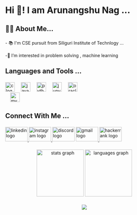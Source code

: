 
<h1 align="left">Hi 👋!  I am Arunangshu Nag ...</h1>

###

<h2 align="left">👩‍💻 About Me...</h2>

###

<p align="left">- 📚 I'm CSE pursuit from Siliguri Institute of Technlogy ...<br><br>-🔭 I’m interested in problem solving , machine learning</p>

###

<h2 align="left">Languages and Tools ...</h2>

###

<div align="left">
  <img src="https://cdn.jsdelivr.net/gh/devicons/devicon/icons/c/c-original.svg" height="30" alt="c logo"  />
  <img width="12" />
  <img src="https://cdn.jsdelivr.net/gh/devicons/devicon/icons/java/java-original.svg" height="30" alt="java logo"  />
  <img width="12" />
  <img src="https://cdn.jsdelivr.net/gh/devicons/devicon/icons/python/python-original.svg" height="30" alt="python logo"  />
  <img width="12" />
  <img src="https://cdn.jsdelivr.net/gh/devicons/devicon/icons/jupyter/jupyter-original.svg" height="30" alt="jupyter logo"  />
  <img width="12" />
  <img src="https://cdn.jsdelivr.net/gh/devicons/devicon/icons/oracle/oracle-original.svg" height="30" alt="oracle logo"  />
</div>
  <img width="12" />
  <img src="https://cdn.jsdelivr.net/gh/devicons/devicon/icons/mysql/mysql-original.svg" height="30" alt="mysql logo"  />
</div>

###

<h2 align="left">Connect With Me ...</h2>

###

<div align="left">
  <a href="https://www.linkedin.com/in/arunangshu-nag-2760a7271/" target="_blank">
    <img src="https://raw.githubusercontent.com/maurodesouza/profile-readme-generator/master/src/assets/icons/social/linkedin/default.svg" width="71" height="46" alt="linkedin logo"  />
  </a>
  <a href="https://www.instagram.com/itszanshu?igsh=eTdwZDh4bnJidDg1" target="_blank">
  <img src="https://raw.githubusercontent.com/maurodesouza/profile-readme-generator/master/src/assets/icons/social/instagram/default.svg" width="71" height="46" alt="instagram logo"  />
   </a>
  <img src="https://raw.githubusercontent.com/maurodesouza/profile-readme-generator/master/src/assets/icons/social/discord/default.svg" width="71" height="46" alt="discord logo"  />
  <a href="arunangshunag36@gmail.com" target="_blank">
    <img src="https://raw.githubusercontent.com/maurodesouza/profile-readme-generator/master/src/assets/icons/social/gmail/default.svg" width="71" height="46" alt="gmail logo"  />
  </a>
  <a href="https://www.hackerrank.com/profile/arunangshunag36" target="_blank">
    <img src="https://raw.githubusercontent.com/maurodesouza/profile-readme-generator/master/src/assets/icons/social/hackerrank/default.svg" width="71" height="46" alt="hackerrank logo"  />
  </a>
</div>

###

<div align="center">
  <img src="https://github-readme-stats.vercel.app/api?username=arunangshunag&hide_title=false&hide_rank=false&show_icons=true&include_all_commits=true&count_private=true&disable_animations=false&theme=dracula&locale=en&hide_border=false" height="150" alt="stats graph"  />
  <img src="https://github-readme-stats.vercel.app/api/top-langs?username=arunangshunag&locale=en&hide_title=false&layout=compact&card_width=320&langs_count=5&theme=dracula&hide_border=false" height="150" alt="languages graph"  />
</div>

###

###

<div align="center">
  <img src="https://visitor-badge.laobi.icu/badge?page_id=arunangshunag.arunangshunag&left_text=Profile%20Visitors"  />
</div>

###
<!--
**arunangshunag/arunangshunag** is a ✨ _special_ ✨ repository because its `README.md` (this file) appears on your GitHub profile.

